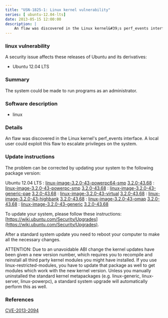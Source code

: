 ```yaml
---
title: "USN-1825-1: Linux kernel vulnerability"
series: [ ubuntu-12.04-lts]
date: 2013-05-15 12:00:00
description: |
    An flaw was discovered in the Linux kernel&#39;s perf_events interface. A local user could exploit this flaw to escalate privileges on the system. 
--- 
```

 
 


### linux vulnerability

A security issue affects these releases of Ubuntu and its derivatives:

* Ubuntu 12.04 LTS

### Summary

The system could be made to run programs as an administrator. 

### Software description

* linux 

### Details

An flaw was discovered in the Linux kernel&#39;s perf_events interface. A local user could exploit this flaw to escalate privileges on the system. 

### Update instructions

The problem can be corrected by updating your system to the following package version:

Ubuntu 12.04 LTS
 : [linux-image-3.2.0-43-powerpc64-smp](https://launchpad.net/ubuntu/+source/linux) <span> [3.2.0-43.68](https://launchpad.net/ubuntu/+source/linux/3.2.0-43.68) </span> 
 : [linux-image-3.2.0-43-powerpc-smp](https://launchpad.net/ubuntu/+source/linux) <span> [3.2.0-43.68](https://launchpad.net/ubuntu/+source/linux/3.2.0-43.68) </span> 
 : [linux-image-3.2.0-43-generic-pae](https://launchpad.net/ubuntu/+source/linux) <span> [3.2.0-43.68](https://launchpad.net/ubuntu/+source/linux/3.2.0-43.68) </span> 
 : [linux-image-3.2.0-43-virtual](https://launchpad.net/ubuntu/+source/linux) <span> [3.2.0-43.68](https://launchpad.net/ubuntu/+source/linux/3.2.0-43.68) </span> 
 : [linux-image-3.2.0-43-highbank](https://launchpad.net/ubuntu/+source/linux) <span> [3.2.0-43.68](https://launchpad.net/ubuntu/+source/linux/3.2.0-43.68) </span> 
 : [linux-image-3.2.0-43-omap](https://launchpad.net/ubuntu/+source/linux) <span> [3.2.0-43.68](https://launchpad.net/ubuntu/+source/linux/3.2.0-43.68) </span> 
 : [linux-image-3.2.0-43-generic](https://launchpad.net/ubuntu/+source/linux) <span> [3.2.0-43.68](https://launchpad.net/ubuntu/+source/linux/3.2.0-43.68) </span> 

To update your system, please follow these instructions: [https://wiki.ubuntu.com/Security/Upgrades](https://wiki.ubuntu.com/Security/Upgrades).

After a standard system update you need to reboot your computer to make all the necessary changes.

ATTENTION: Due to an unavoidable ABI change the kernel updates have been given a new version number, which requires you to recompile and reinstall all third party kernel modules you might have installed. If you use linux-restricted-modules, you have to update that package as well to get modules which work with the new kernel version. Unless you manually uninstalled the standard kernel metapackages (e.g. linux-generic, linux-server, linux-powerpc), a standard system upgrade will automatically perform this as well. 

### References

 
 [CVE-2013-2094](http://people.ubuntu.com/~ubuntu-security/cve/CVE-2013-2094)
 

